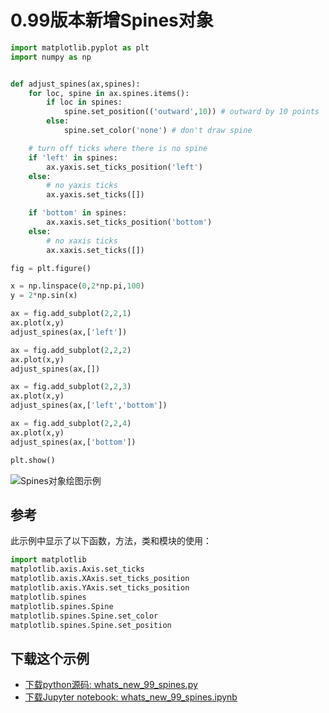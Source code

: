 # 0.99版本新增Spines对象

```python
import matplotlib.pyplot as plt
import numpy as np


def adjust_spines(ax,spines):
    for loc, spine in ax.spines.items():
        if loc in spines:
            spine.set_position(('outward',10)) # outward by 10 points
        else:
            spine.set_color('none') # don't draw spine

    # turn off ticks where there is no spine
    if 'left' in spines:
        ax.yaxis.set_ticks_position('left')
    else:
        # no yaxis ticks
        ax.yaxis.set_ticks([])

    if 'bottom' in spines:
        ax.xaxis.set_ticks_position('bottom')
    else:
        # no xaxis ticks
        ax.xaxis.set_ticks([])

fig = plt.figure()

x = np.linspace(0,2*np.pi,100)
y = 2*np.sin(x)

ax = fig.add_subplot(2,2,1)
ax.plot(x,y)
adjust_spines(ax,['left'])

ax = fig.add_subplot(2,2,2)
ax.plot(x,y)
adjust_spines(ax,[])

ax = fig.add_subplot(2,2,3)
ax.plot(x,y)
adjust_spines(ax,['left','bottom'])

ax = fig.add_subplot(2,2,4)
ax.plot(x,y)
adjust_spines(ax,['bottom'])

plt.show()
```

![Spines对象绘图示例](https://matplotlib.org/_images/sphx_glr_whats_new_99_spines_001.png)

## 参考

此示例中显示了以下函数，方法，类和模块的使用：

```python
import matplotlib
matplotlib.axis.Axis.set_ticks
matplotlib.axis.XAxis.set_ticks_position
matplotlib.axis.YAxis.set_ticks_position
matplotlib.spines
matplotlib.spines.Spine
matplotlib.spines.Spine.set_color
matplotlib.spines.Spine.set_position
```

## 下载这个示例
            
- [下载python源码: whats_new_99_spines.py](https://matplotlib.org/_downloads/whats_new_99_spines.py)
- [下载Jupyter notebook: whats_new_99_spines.ipynb](https://matplotlib.org/_downloads/whats_new_99_spines.ipynb)